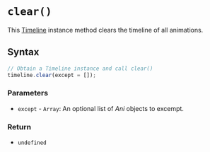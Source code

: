 # `clear()`
This [Timeline](/play-ui/api/ani/Timeline/README.md) instance method clears the timeline of all animations. 

## Syntax

```js
// Obtain a Timeline instance and call clear()
timeline.clear(except = []);
```

### Parameters
+ `except` - `Array`: An optional list of *Ani* objects to excempt.

### Return
+ `undefined`